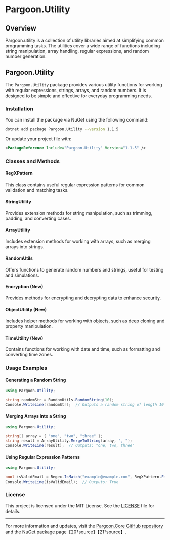 ﻿# Pargoon.Utility

## Overview

Pargoon.utility is a collection of utility libraries aimed at simplifying common programming tasks. The utilities cover a wide range of functions including string manipulation, array handling, regular expressions, and random number generation.

## Pargoon.Utility

The `Pargoon.Utility` package provides various utility functions for working with regular expressions, strings, arrays, and random numbers. It is designed to be simple and effective for everyday programming needs.

### Installation

You can install the package via NuGet using the following command:

```bash
dotnet add package Pargoon.Utility --version 1.1.5
```

Or update your project file with:

```xml
<PackageReference Include="Pargoon.Utility" Version="1.1.5" />
```

### Classes and Methods

#### RegXPattern
This class contains useful regular expression patterns for common validation and matching tasks.

#### StringUtility
Provides extension methods for string manipulation, such as trimming, padding, and converting cases.

#### ArrayUtility
Includes extension methods for working with arrays, such as merging arrays into strings.

#### RandomUtils
Offers functions to generate random numbers and strings, useful for testing and simulations.

#### Encryption (New)
Provides methods for encrypting and decrypting data to enhance security.

#### ObjectUtility (New)
Includes helper methods for working with objects, such as deep cloning and property manipulation.

#### TimeUtility (New)
Contains functions for working with date and time, such as formatting and converting time zones.

### Usage Examples

#### Generating a Random String
```csharp
using Pargoon.Utility;

string randomStr = RandomUtils.RandomString(10);
Console.WriteLine(randomStr);  // Outputs a random string of length 10
```

#### Merging Arrays into a String
```csharp
using Pargoon.Utility;

string[] array = { "one", "two", "three" };
string result = ArrayUtility.MergeToString(array, ", ");
Console.WriteLine(result);  // Outputs: "one, two, three"
```

#### Using Regular Expression Patterns
```csharp
using Pargoon.Utility;

bool isValidEmail = Regex.IsMatch("example@example.com", RegXPattern.EmailPattern);
Console.WriteLine(isValidEmail);  // Outputs: True
```

### License

This project is licensed under the MIT License. See the [LICENSE](../LICENSE) file for details.

---

For more information and updates, visit the [Pargoon.Core GitHub repository](https://github.com/navidfaridi/Pargoon.Core) and the [NuGet package page](https://www.nuget.org/packages/Pargoon.Utility)【20†source】【21†source】.